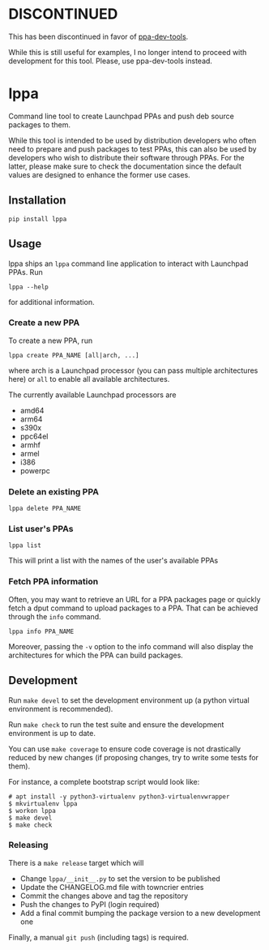 # DISCONTINUED

This has been discontinued in favor of
[ppa-dev-tools](https://code.launchpad.net/~bryce/ppa-dev-tools/+git/ppa-dev-tools-1).

While this is still useful for examples, I no longer intend to proceed with
development for this tool. Please, use ppa-dev-tools instead.

# lppa

Command line tool to create Launchpad PPAs and push deb source packages to them.

While this tool is intended to be used by distribution developers who often
need to prepare and push packages to test PPAs, this can also be used by
developers who wish to distribute their software through PPAs. For the latter,
please make sure to check the documentation since the default values are
designed to enhance the former use cases.

## Installation

```
pip install lppa
```

## Usage

lppa ships an `lppa` command line application to interact with Launchpad PPAs.
Run

```
lppa --help
```

for additional information.

### Create a new PPA

To create a new PPA, run

```
lppa create PPA_NAME [all|arch, ...]
```

where arch is a Launchpad processor (you can pass multiple architectures here)
or `all` to enable all available architectures.

The currently available Launchpad processors are

- amd64
- arm64
- s390x
- ppc64el
- armhf
- armel
- i386
- powerpc

### Delete an existing PPA

```
lppa delete PPA_NAME
```

### List user's PPAs

```
lppa list
```

This will print a list with the names of the user's available PPAs

### Fetch PPA information

Often, you may want to retrieve an URL for a PPA packages page or quickly fetch
a dput command to upload packages to a PPA. That can be achieved through the
`info` command.

```
lppa info PPA_NAME
```

Moreover, passing the `-v` option to the info command will also display the
architectures for which the PPA can build packages.

## Development

Run `make devel` to set the development environment up (a python virtual
environment is recommended).

Run `make check` to run the test suite and ensure the development environment
is up to date.

You can use `make coverage` to ensure code coverage is not drastically reduced
by new changes (if proposing changes, try to write some tests for them).

For instance, a complete bootstrap script would look like:

```
# apt install -y python3-virtualenv python3-virtualenvwrapper
$ mkvirtualenv lppa
$ workon lppa
$ make devel
$ make check
```

### Releasing

There is a `make release` target which will

- Change `lppa/__init__.py` to set the version to be published
- Update the CHANGELOG.md file with towncrier entries
- Commit the changes above and tag the repository
- Push the changes to PyPI (login required)
- Add a final commit bumping the package version to a new development one

Finally, a manual `git push` (including tags) is required.
